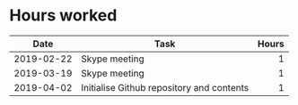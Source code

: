 # Hours worked

|Date|Task|Hours|
|----|----|-----:|
|2019-02-22|Skype meeting|1|
|2019-03-19|Skype meeting|1|
|2019-04-02|Initialise Github repository and contents|1|